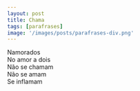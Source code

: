 ```yaml
---
layout: post
title: Chama
tags: [parafrases]
image: '/images/posts/parafrases-div.png'
---
```

Namorados<br>
No amor a dois<br>
Não se chamam<br>
Não se amam<br>
Se inflamam
